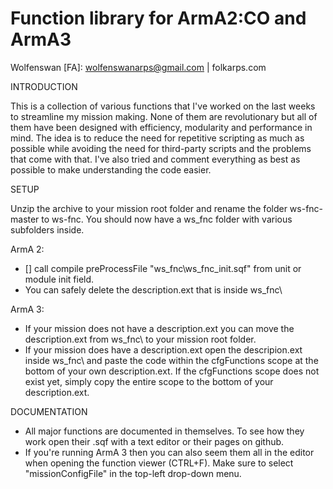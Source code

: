 Function library for ArmA2:CO and ArmA3
==
Wolfenswan [FA]: wolfenswanarps@gmail.com | folkarps.com

INTRODUCTION

This is a collection of various functions that I've worked on the last weeks to streamline my mission making. 
None of them are revolutionary but all of them have been designed with efficiency, modularity and performance in mind. 
The idea is to reduce the need for repetitive scripting as much as possible while avoiding the need for third-party scripts and the problems that come with that. 
I've also tried and comment everything as best as possible to make understanding the code easier.



SETUP

Unzip the archive to your mission root folder and rename the folder ws-fnc-master to ws-fnc. You should now have a ws_fnc folder with various subfolders inside.

ArmA 2:
* [] call compile preProcessFile "ws_fnc\ws_fnc_init.sqf" from unit or module init field.
* You can safely delete the description.ext that is inside ws_fnc\

ArmA 3:
* If your mission does not have a description.ext you can move the description.ext from ws_fnc\ to your mission root folder.
* If your mission does have a description.ext open the descripion.ext inside ws_fnc\ and paste the code within the cfgFunctions scope at the bottom of your own description.ext. If the cfgFunctions scope does not exist yet, simply copy the entire scope to the bottom of your description.ext.



DOCUMENTATION

* All major functions are documented in themselves. To see how they work open their .sqf with a text editor or their pages on github. 
* If you're running ArmA 3 then you can also seem them all in the editor when opening the function viewer (CTRL+F). Make sure to select "missionConfigFile" in the top-left drop-down menu.
